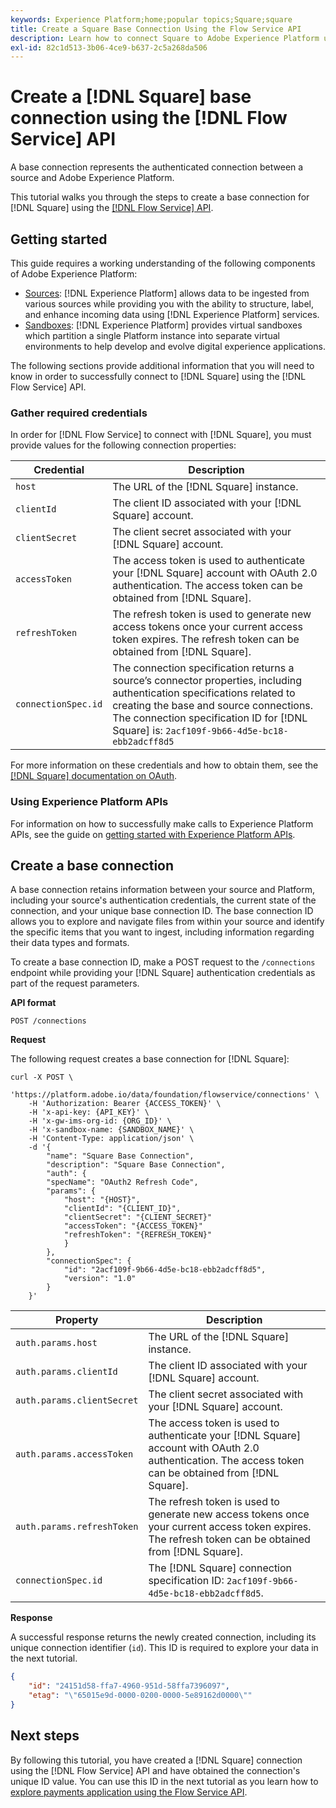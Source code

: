 ```yaml
---
keywords: Experience Platform;home;popular topics;Square;square
title: Create a Square Base Connection Using the Flow Service API
description: Learn how to connect Square to Adobe Experience Platform using the Flow Service API.
exl-id: 82c1d513-3b06-4ce9-b637-2c5a268da506
---
```

# Create a [!DNL Square] base connection using the [!DNL Flow Service] API

A base connection represents the authenticated connection between a source and Adobe Experience Platform.

This tutorial walks you through the steps to create a base connection for [!DNL Square] using the [[!DNL Flow Service] API](https://www.adobe.io/experience-platform-apis/references/flow-service/).

## Getting started

This guide requires a working understanding of the following components of Adobe Experience Platform:

* [Sources](../../../../home.md): [!DNL Experience Platform] allows data to be ingested from various sources while providing you with the ability to structure, label, and enhance incoming data using [!DNL Experience Platform] services.
* [Sandboxes](../../../../../sandboxes/home.md): [!DNL Experience Platform] provides virtual sandboxes which partition a single Platform instance into separate virtual environments to help develop and evolve digital experience applications.

The following sections provide additional information that you will need to know in order to successfully connect to [!DNL Square] using the [!DNL Flow Service] API.

### Gather required credentials

In order for [!DNL Flow Service] to connect with [!DNL Square], you must provide values for the following connection properties:

| Credential | Description |
| --- | --- |
| `host` | The URL of the [!DNL Square] instance. |
| `clientId` | The client ID associated with your [!DNL Square] account. |
| `clientSecret` | The client secret associated with your [!DNL Square] account. |
| `accessToken` | The access token is used to authenticate your [!DNL Square] account with OAuth 2.0 authentication. The access token can be obtained from [!DNL Square]. |
| `refreshToken` | The refresh token is used to generate new access tokens once your current access token expires. The refresh token can be obtained from [!DNL Square]. |
| `connectionSpec.id` | The connection specification returns a source’s connector properties, including authentication specifications related to creating the base and source connections. The connection specification ID for [!DNL Square] is: `2acf109f-9b66-4d5e-bc18-ebb2adcff8d5` |

For more information on these credentials and how to obtain them, see the [[!DNL Square] documentation on OAuth](https://developer.squareup.com/docs/oauth-api/receive-and-manage-tokens).

### Using Experience Platform APIs

For information on how to successfully make calls to Experience Platform APIs, see the guide on [getting started with Experience Platform APIs](../../../../../landing/api-guide.md).

## Create a base connection

A base connection retains information between your source and Platform, including your source's authentication credentials, the current state of the connection, and your unique base connection ID. The base connection ID allows you to explore and navigate files from within your source and identify the specific items that you want to ingest, including information regarding their data types and formats.

To create a base connection ID, make a POST request to the `/connections` endpoint while providing your [!DNL Square] authentication credentials as part of the request parameters.

**API format**

```http
POST /connections
```

**Request**

The following request creates a base connection for [!DNL Square]:

```shell
curl -X POST \
    'https://platform.adobe.io/data/foundation/flowservice/connections' \
    -H 'Authorization: Bearer {ACCESS_TOKEN}' \
    -H 'x-api-key: {API_KEY}' \
    -H 'x-gw-ims-org-id: {ORG_ID}' \
    -H 'x-sandbox-name: {SANDBOX_NAME}' \
    -H 'Content-Type: application/json' \
    -d '{
        "name": "Square Base Connection",
        "description": "Square Base Connection",
        "auth": {
        "specName": "OAuth2 Refresh Code",
        "params": {
            "host": "{HOST}",
            "clientId": "{CLIENT_ID}",
            "clientSecret": "{CLIENT_SECRET}"
            "accessToken": "{ACCESS_TOKEN}"
            "refreshToken": "{REFRESH_TOKEN}"
            }
        },
        "connectionSpec": {
            "id": "2acf109f-9b66-4d5e-bc18-ebb2adcff8d5",
            "version": "1.0"
        }
    }'
```

| Property | Description |
| --------- | ----------- |
| `auth.params.host` | The URL of the [!DNL Square] instance. |
| `auth.params.clientId` | The client ID associated with your [!DNL Square] account. |
| `auth.params.clientSecret` | The client secret associated with your [!DNL Square] account. |
| `auth.params.accessToken` | The access token is used to authenticate your [!DNL Square] account with OAuth 2.0 authentication. The access token can be obtained from [!DNL Square]. |
| `auth.params.refreshToken` |  The refresh token is used to generate new access tokens once your current access token expires. The refresh token can be obtained from [!DNL Square]. |
| `connectionSpec.id` | The [!DNL Square] connection specification ID: `2acf109f-9b66-4d5e-bc18-ebb2adcff8d5`. |

**Response**

A successful response returns the newly created connection, including its unique connection identifier (`id`). This ID is required to explore your data in the next tutorial.

```json
{
    "id": "24151d58-ffa7-4960-951d-58ffa7396097",
    "etag": "\"65015e9d-0000-0200-0000-5e89162d0000\""
}
```

## Next steps

By following this tutorial, you have created a [!DNL Square] connection using the [!DNL Flow Service] API and have obtained the connection's unique ID value. You can use this ID in the next tutorial as you learn how to [explore payments application using the Flow Service API](../../explore/payments.md).
